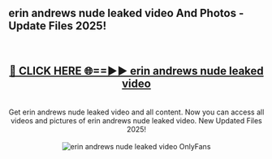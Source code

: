 <h2>erin andrews nude leaked video And Photos - Update Files 2025!</h2>
<br>
<div align="center">
<h2><a href="https://top-ai-tools.click/QrbHav" rel="nofollow">🔴 CLICK HERE 🌐==►► erin andrews nude leaked video</a></h2>
<br>
Get erin andrews nude leaked video and all content. Now you can access all videos and pictures of erin andrews nude leaked video. New Updated Files 2025!
<br>
<br>
<a href="https://top-ai-tools.click/QrbHav" rel="nofollow" data-target="animated-image.originalLink"><img src="https://i.ibb.co.com/WyWwxjT/player-gif2.gif" alt="erin andrews nude leaked video OnlyFans" style="max-width: 100%; display: inline-block;" data-target="animated-image.originalImage"></a>
</div>
<br>